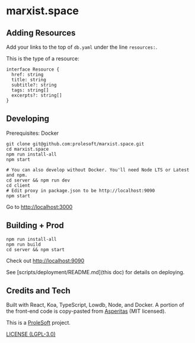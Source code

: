 # marxist.space

## Adding Resources

Add your links to the top of `db.yaml` under the line `resources:`.

This is the type of a resource:

```
interface Resource {
  href: string
  title: string
  subtitle?: string
  tags: string[]
  excerpts?: string[]
}
```

## Developing

Prerequisites: Docker

```shell
git clone git@github.com:prolesoft/marxist.space.git
cd marxist.space
npm run install-all
npm start

# You can also develop without Docker. You'll need Node LTS or Latest and npm.
cd server && npm run dev
cd client
# Edit proxy in package.json to be http://localhost:9090
npm start
```

Go to <http://localhost:3000>

## Building + Prod

```shell
npm run install-all
npm run build
cd server && npm start
```

Check out <http://localhost:9090>

See [scripts/deployment/README.md](this doc) for details on deploying.

## Credits and Tech

Built with React, Koa, TypeScript, Lowdb, Node, and Docker.
A portion of the front-end code is copy-pasted from
[Asperitas](https://github.com/d11z/asperitas) (MIT licensed).

This is a [ProleSoft](https://prolesoft.github.io) project.

[LICENSE (LGPL-3.0)](./LICENSE.md)
